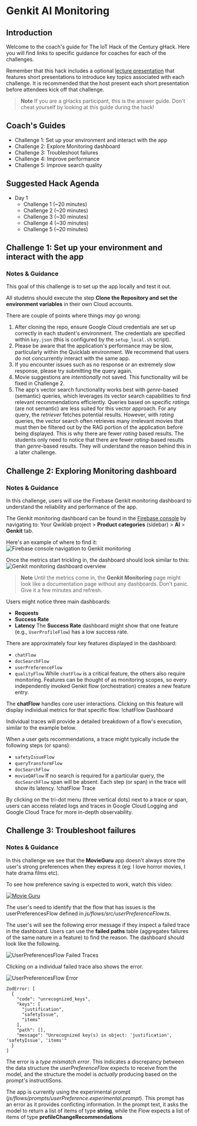 # Genkit AI Monitoring

## Introduction

Welcome to the coach's guide for The IoT Hack of the Century gHack. Here you will find links to specific guidance for coaches for each of the challenges.

Remember that this hack includes a optional [lecture presentation](resources/lecture.pdf) that features short presentations to introduce key topics associated with each challenge. It is recommended that the host present each short presentation before attendees kick off that challenge.

> **Note** If you are a gHacks participant, this is the answer guide. Don't cheat yourself by looking at this guide during the hack!

## Coach's Guides

- Challenge 1: Set up your environment and interact with the app
- Challenge 2: Explore Monitoring dashboard
- Challenge 3: Troubleshoot failures
- Challenge 4: Improve performance
- Challenge 5: Improve search quality

## Suggested Hack Agenda

- Day 1
  - Challenge 1 (~20 minutes)
  - Challenge 2 (~20 minutes)
  - Challenge 3 (~30 minutes)
  - Challenge 4 (~30 minutes)
  - Challenge 5 (~20 minutes)

## Challenge 1: Set up your environment and interact with the app

### Notes & Guidance

This goal of this challenge is to set up the app locally and test it out.

All studetns should execute the step **Clone the Repository and set the environment variables** in their own Cloud accounts.

There are couple of points where things *may* go wrong:

1. After cloning the repo, ensure Google Cloud credentials are set up correctly in each student's environment. The credentials are specified within `key.json` (this is configured by the `setup_local.sh` script).
1. Please be aware that the application's performance may be slow, particularly within the Quicklab environment. We recommend that users do not concurrently interact with the same app.
1. If you encounter issues such as no response or an extremely slow response, please try submitting the query again.
1. Movie suggestions are _intentionally_ not saved. This functionality will be fixed in Challenge 2. 
1. The app's vector search functionality works best with *genre*-based (semantic) queries, which leverages its vector search capabilities to find relevant recommendations efficiently. Queries based on specific *ratings* (are not semantic) are less suited for this vector approach. For any query, the *retriever* fetches potential results. However, with *rating* queries, the vector search often retrieves many irrelevant movies that must then be filtered out by the RAG portion of the application before being displayed. This is why there are fewer *rating* based results. The students only need to notice that there are fewer *rating*-based results than *genre*-based results. They will understand the reason behind this in a later challenge.

## Challenge 2: Exploring Monitoring dashboard

### Notes & Guidance

In this challenge, users will use the Firebase Genkit monitoring dashboard to understand the reliability and performance of the app.

The Genkit monitoring dashboard can be found in the [Firebase console](https://console.firebase.google.com/) by navigating to:
Your Qwiklab project > **Product categories** (sidebar) > **AI** > **Genkit** tab.

Here's an example of where to find it:
![Firebase console navigation to Genkit monitoring](./images/genkit_monitoring.png)

Once the metrics start trickling in, the dashboard should look similar to this:
![Genkit monitoring dashboard overview](./images/genkit_dash.png)

> **Note** Until the metrics come in, the **Genkit Monitoring** page might look like a documentation page without any dashboards. Don't panic. Give it a few minutes and refresh.

Users might notice three main dashboards:
- **Requests**
- **Success Rate**
- **Latency**
The **Success Rate** dashboard might show that one feature (e.g., `UserProfileFlow`) has a low success rate.

There are approximately four key features displayed in the dashboard:
- `chatFlow`
- `docSearchFlow`
- `userPreferenceFlow`
- `qualityFlow`
While `chatFlow` is a critical feature, the others also require monitoring. Features can be thought of as monitoring scopes, so every independently invoked Genkit flow (orchestration) creates a new feature entry.

The **chatFlow** handles core user interactions. Clicking on this feature will display individual metrics for that specific flow.
!chatFlow Dashboard

Individual traces will provide a detailed breakdown of a flow's execution, similar to the example below.

When a user gets recommendations, a trace might typically include the following steps (or spans):
- `safetyIssueFlow`
- `queryTransformFlow`
- `docSearchFlow`
- `movieQAFlow`
If no search is required for a particular query, the `docSearchFlow` span will be absent.
Each step (or span) in the trace will show its latency.
 !chatFlow Trace
 
 By clicking on the tri-dot menu (three vertical dots) next to a trace or span, users can access related logs and traces in Google Cloud Logging and Google Cloud Trace for more in-depth observability.

## Challenge 3: Troubleshoot failures

### Notes & Guidance

In this challenge we see that the **MovieGuru** app doesn't always store the user's strong preferences when they express it (eg: I love horror movies, I hate drama films etc).

To see how preference saving is expected to work, watch this video:

[![Movie Guru](https://img.youtube.com/vi/l_KhN3RJ8qA/0.jpg)](https://youtu.be/l_KhN3RJ8qA)

The user's need to identify that the flow that has issues is the userPreferencesFlow defined in  _js/flows/src/userPreferenceFlow.ts_. 

The user's will see the following error message if they inspect a failed trace in the dashboard. Users can use the **failed paths** table (aggregates failures of the same nature in a feature) to find the reason. The dashboard should look like the following.

![UserPreferencesFlow Failed Traces](./images/userPreferencesFlow_failedPaths.png)

Clicking on a individual failed trace also shows the error. 

![UserPreferencesFlow Error](./images/userPreferencesFlow_error.png)

```
ZodError: [
  {
    "code": "unrecognized_keys",
    "keys": [
      "justification",
      "safetyIssue",
      "items"
    ],
    "path": [],
    "message": "Unrecognized key(s) in object: 'justification', 'safetyIssue', 'items'"
  }
]
```

The error is a _type mismatch error_. This indicates a discrepancy between the data structure the _userPreferenceFlow_ expects to receive from the model, and the structure the model is _actually_ producing based on the prompt's instructiSons. 

The app is currently using the experimental prompt (_js/flows/prompts/userPreference.experimental.prompt_). This prompt has an error as it provides conficting information. In the prompt text, it asks the model to return a list of items of type **string**, while the Flow expects a list of items of type **profileChangeRecommendations**

```

